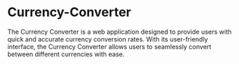 # Currency-Converter
The Currency Converter is a web application designed to provide users with quick and accurate currency conversion rates. With its user-friendly interface, the Currency Converter allows users to seamlessly convert between different currencies with ease.
